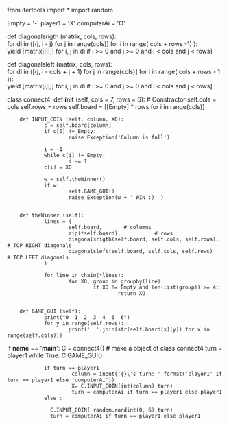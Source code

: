 from itertools import *
import random


Empty = '-'
player1 = 'X'
computerAi = 'O'




def diagonalsrigth (matrix, cols, rows):                                                                  
        for di in ([(j, i - j) for j in range(cols)] for i in range( cols + rows -1) ):                   
                yield [matrix[i][j] for i, j in di if i >= 0 and j >= 0 and i < cols and j < rows]        
                                                                                                         



def diagonalsleft (matrix, cols, rows):                                                                   
        for di in ([(j, i - cols + j + 1) for j in range(cols)] for i in range( cols + rows - 1 )):       
                yield [matrix[i][j] for i, j in di if i >= 0 and j >= 0 and i < cols and j < rows]         
                                                                                                          


class connect4:
        def __init__ (self, cols = 7, rows = 6):        # Constractor
                self.cols = cols
                self.rows = rows
                self.board = [[Empty] * rows for i in range(cols)]  

        def INPUT_COIN (self, column, XO):
                c = self.board[column]
                if c[0] != Empty:
                        raise Exception('Column is full')

                i = -1
                while c[i] != Empty:
                        i -= 1
                c[i] = XO

                w = self.theWinner()
                if w:
                        self.GAME_GUI()
                        raise Exception(w + ' WIN :)' )


        def theWinner (self):
                lines = (
                        self.board,       # columns 
                        zip(*self.board),           # rows
                        diagonalsrigth(self.board, self.cols, self.rows),    # TOP RIGHT diagonals
                        diagonalsleft(self.board, self.cols, self.rows)      # TOP LEFT diagonals
                )

                for line in chain(*lines):
                        for XO, group in groupby(line):
                                if XO != Empty and len(list(group)) >= 4:
                                        return XO


        def GAME_GUI (self):
                print("0  1  2  3  4  5  6")
                for y in range(self.rows):
                        print('  '.join(str(self.board[x][y]) for x in range(self.cols)))
                



if __name__ == '__main__':
        C = connect4()                    # make a object of class connect4
        turn = player1
        while True:
                C.GAME_GUI()
               
                
                if turn == player1 :
                         column = input('{}\'s turn: '.format('player1' if turn == player1 else 'computerAi'))
                         X= C.INPUT_COIN(int(column),turn) 
                         turn = computerAi if turn == player1 else player1
                else :
                 
                  C.INPUT_COIN( random.randint(0, 6),turn)
                  turn = computerAi if turn == player1 else player1













